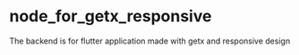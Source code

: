 # node_for_getx_responsive
The backend is for flutter application made with getx and responsive design 
